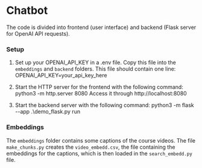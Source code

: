 # Chatbot

The code is divided into frontend (user interface) and backend (Flask server for OpenAI API requests). 

### Setup
1. Set up your OPENAI_API_KEY in a .env file. 
   Copy this file into the `embeddings` and `backend` folders. 
   This file should contain one line: OPENAI_API_KEY=your_api_key_here
   
3. Start the HTTP server for the frontend with the following command: python3 -m http.server 8080
Access it through http://localhost:8080

3. Start the backend server with the following command: python3 -m flask --app .\demo_flask.py run


### Embeddings
The `embeddings` folder contains some captions of the course videos. The file `make_chunks.py` creates the `video_embedd.csv`, the file containing the embeddings for the captions, which is then loaded in the `search_embedd.py` file. 
